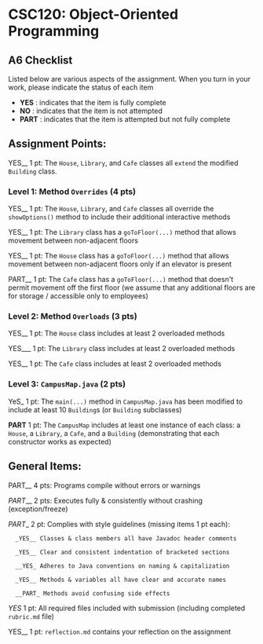 # CSC120: Object-Oriented Programming
## A6 Checklist

Listed below are various aspects of the assignment.  When you turn in your work, please indicate the status of each item

- **YES** : indicates that the item is fully complete
- **NO** : indicates that the item is not attempted
- **PART** : indicates that the item is attempted but not fully complete


## Assignment Points:

YES__ 1 pt: The `House`, `Library`, and `Cafe` classes all `extend` the modified `Building` class.

### Level 1: Method `Overrides` (4 pts)

YES__ 1 pt: The `House`, `Library`, and `Cafe` classes all override the `showOptions()` method to include their additional interactive methods

YES__ 1 pt: The `Library` class has a `goToFloor(...)` method that allows movement between non-adjacent floors

YES__ 1 pt: The `House` class has a `goToFloor(...)` method that allows movement between non-adjacent floors only if an elevator is present

PART__ 1 pt: The `Cafe` class has a `goToFloor(...)` method that doesn't permit movement off the first floor (we assume that any additional floors are for storage / accessible only to employees)

### Level 2: Method `Overloads` (3 pts)

YES__ 1 pt: The `House` class includes at least 2 overloaded methods

YES___ 1 pt: The `Library` class includes at least 2 overloaded methods

YES__ 1 pt: The `Cafe` class includes at least 2 overloaded methods

### Level 3: `CampusMap.java` (2 pts)

YeS_ 1 pt: The `main(...)` method in `CampusMap.java` has been modified to include at least 10 `Building`s (or `Building` subclasses)

__PART__ 1 pt: The `CampusMap` includes at least one instance of each class: a `House`, a `Library`, a `Cafe`, and a `Building` (demonstrating that each constructor works as expected)



## General Items:

PART__ 4 pts: Programs compile without errors or warnings

_PART___ 2 pts: Executes fully & consistently without crashing (exception/freeze)

_PART__ 2 pt: Complies with style guidelines (missing items 1 pt each):

      _YES__ Classes & class members all have Javadoc header comments

      _YES__ Clear and consistent indentation of bracketed sections

      __YES_ Adheres to Java conventions on naming & capitalization

      _YES__ Methods & variables all have clear and accurate names

      __PART_ Methods avoid confusing side effects

_YES_ 1 pt: All required files included with submission (including completed `rubric.md` file)

YES__ 1 pt: `reflection.md` contains your reflection on the assignment
